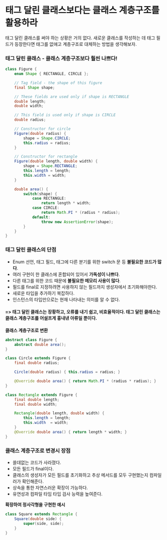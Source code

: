 # 태그 달린 클래스보다는 클래스 계층구조를 활용하라
태그 달린 클래스를 써야 하는 상황은 거의 없다. 새로운 클래스를 작성하는 데 태그 필드가 등장한다면 태그를 없애고 계층구조로 대체하는 방법을 생각해보자. 
### 태그 달린 클래스 - 클래스 계층구조보다 훨씬 나쁘다!
```java
class Figure {
    enum Shape { RECTANGLE, CIRCLE };

    // Tag field - the shape of this figure
    final Shape shape;

    // These fields are used only if shape is RECTANGLE
    double length;
    double width;

    // This field is used only if shape is CIRCLE
    double radius;

    // Constructor for circle
    Figure(double radius) {
        shape = Shape.CIRCLE;
        this.radius = radius;
    }

    // Constructor for rectangle
    Figure(double length, double width) {
        shape = Shape.RECTANGLE;
        this.length = length;
        this.width = width;
    }

    double area() {
        switch(shape) {
            case RECTANGLE:
                return length * width;
            case CIRCLE:
                return Math.PI * (radius * radius);
            default:
                throw new AssertionError(shape);
        }
    }
}
```

### 태그 달린 클래스의 단점
* Enum 선언, 태그 필드, 태그에 다른 분기를 위한 switch 문 등 **불필요한 코드가 많다**.
* 여러 구현이 한 클래스에 혼합되어 있어서 **가독성이 나쁘다**.
* 다른 태그를 위한 코드 때문에 **불필요한 메모리 사용이 많다**.
* 필드를 final로 지정하려면 사용하지 않는 필드까지 생성자에서 초기화해야한다.
* 새로운 타입을 추가하기 복잡하다.
* 인스턴스의 타입만으로는 현재 나타내는 의미를 알 수 없다.

#### => 태그 달린 클래스는 장황하고, 오류를 내기 쉽고, 비효율적이다. 태그 달린 클래스는 클래스 계층구조를 어설프게 흉내낸 아류일 뿐이다.
**클래스 계층구조로 변환**
```java
abstract class Figure {
    abstract double area();
}

class Circle extends Figure {
    final double radius;

    Circle(double radius) { this.radius = radius; }

    @Override double area() { return Math.PI * (radius * radius); }
}

class Rectangle extends Figure {
    final double length;
    final double width;

    Rectangle(double length, double width) {
        this.length = length;
        this.width  = width;
    }
    @Override double area() { return length * width; }
}
```

### 클래스 계층구조로 변경시 장점
* 쓸데없는 코드가 사라졌다.
* 모든 필드가 final이다.
* 클래스의 생성자가 모든 필드를 초기화하고 추상 메서드를 모두 구현했는지 컴파일러가 확인해준다.
* 상속을 통한 자연스러운 확장이 가능하다.
* 유연성과 컴파일 타임 타입 검사 능력을 높여준다.

**확장하여 정사각형을 구현한 예시**
```java
class Square extends Rectangle {
    Square(double side) {
        super(side, side);
    }
}
